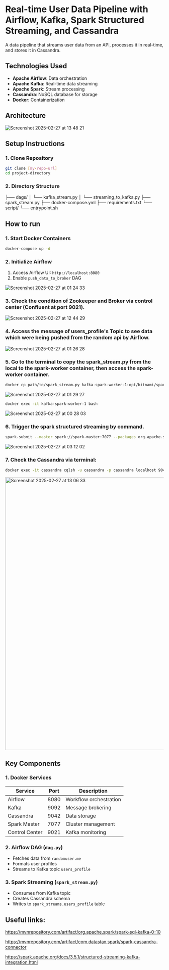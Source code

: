 
# Real-time User Data Pipeline with Airflow, Kafka, Spark Structured Streaming, and Cassandra

A data pipeline that streams user data from an API, processes it in real-time, and stores it in Cassandra.

## Technologies Used
- **Apache Airflow**: Data orchestration
- **Apache Kafka**: Real-time data streaming
- **Apache Spark**: Stream processing
- **Cassandra**: NoSQL database for storage
- **Docker**: Containerization

## Architecture


![Screenshot 2025-02-27 at 13 48 21](https://github.com/user-attachments/assets/c426cabc-b537-4995-a55e-d2a219dd13e1)



## Setup Instructions

### 1. Clone Repository
```bash
git clone [my-repo-url]
cd project-directory
```

### 2. Directory Structure

├── dags/
│   └── kafka_stream.py
│   └── streaming_to_kafka.py
├── spark_stream.py
├── docker-compose.yml
├── requirements.txt
└── script/
    └── entrypoint.sh


## How to run

### 1. Start Docker Containers
```bash
docker-compose up -d
```

### 2. Initialize Airflow
1. Access Airflow UI: `http://localhost:8080`
2. Enable `push_data_to_broker` DAG

![Screenshot 2025-02-27 at 01 24 33](https://github.com/user-attachments/assets/817d8145-b575-40fc-8bc0-b132951aa16e)


### 3. Check the condition of Zookeeper and Broker via control center (Confluent at port 9021).

  ![Screenshot 2025-02-27 at 12 44 29](https://github.com/user-attachments/assets/9a35f149-6faf-4800-b56d-1210116e723a)

### 4. Access the message of users_profile's Topic to see data which were being pushed from the random api by Airflow.

  ![Screenshot 2025-02-27 at 01 26 28](https://github.com/user-attachments/assets/3966e623-a7bf-4bf8-aa69-6c707ea2a5bc)
### 5. Go to the terminal to copy the spark_stream.py from the local to the spark-worker container, then access the spark-worker container.

```bash
docker cp path/to/spark_stream.py kafka-spark-worker-1:opt/bitnami/spark
``` 
![Screenshot 2025-02-27 at 01 29 27](https://github.com/user-attachments/assets/690d9b60-1f42-4191-afc5-1b9c615fb416)


```bash
docker exec -it kafka-spark-worker-1 bash
``` 
![Screenshot 2025-02-27 at 00 28 03](https://github.com/user-attachments/assets/d9952f35-5c76-4ebe-93c7-a5d55a1b1970)

### 6. Trigger the spark structured streaming by command.
```bash
spark-submit --master spark://spark-master:7077 --packages org.apache.spark:spark-sql-kafka-0-10_2.12:3.4.1,com.datastax.spark:spark-cassandra-connector_2.12:3.4.1 spark_stream.py
```

![Screenshot 2025-02-27 at 03 12 02](https://github.com/user-attachments/assets/3d71d1af-acc8-4456-87a1-71a0203cf07e)

### 7. Check the Cassandra via terminal:
```bash
docker exec -it cassandra cqlsh -u cassandra -p cassandra localhost 9042
```

<img width="864" alt="Screenshot 2025-02-27 at 13 06 33" src="https://github.com/user-attachments/assets/40a7c926-765f-4521-baa8-7ece5f25df04" />

## Key Components

### 1. Docker Services
| Service | Port | Description |
|---------|------|-------------|
| Airflow | 8080 | Workflow orchestration |
| Kafka | 9092 | Message brokering |
| Cassandra | 9042 | Data storage |
| Spark Master | 7077 | Cluster management |
| Control Center | 9021 | Kafka monitoring |

### 2. Airflow DAG (`dag.py`)
- Fetches data from `randomuser.me`
- Formats user profiles
- Streams to Kafka topic `users_profile`

### 3. Spark Streaming (`spark_stream.py`)
- Consumes from Kafka topic
- Creates Cassandra schema
- Writes to `spark_streams.users_profile` table

## Useful links:

https://mvnrepository.com/artifact/org.apache.spark/spark-sql-kafka-0-10

https://mvnrepository.com/artifact/com.datastax.spark/spark-cassandra-connector

https://spark.apache.org/docs/3.5.1/structured-streaming-kafka-integration.html


